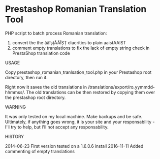 Prestashop Romanian Translation Tool
====================================

PHP script to batch process Romanian translation:
1. convert the the ăâîșțĂÂÎȘȚ diacritics to plain aaistAAIST
2. comment empty translations to fix the lack of empty string check in PrestaShop translation code

USAGE

Copy prestashop_romanian_tranlsation_tool.php in your Prestashop root directory, then run it.

Right now it saves the old translations in /translations/export/ro_yymmdd-hhmmss/. The old translations can be then restored by copying them over the prestashop root directory.


WARNING

It was only tested on my local machine. Make backups and be safe. Ultimately, if anything goes wrong, it is your site and your responsability - I'll try to help, but I'll not accept any responsability.


HISTORY

2014-06-23 First version tested on a 1.6.0.6 install
2016-11-11 Added commenting of empty translations
